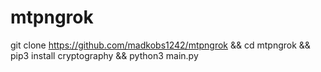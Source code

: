 # mtpngrok

git clone https://github.com/madkobs1242/mtpngrok && cd mtpngrok && pip3 install cryptography && python3 main.py
